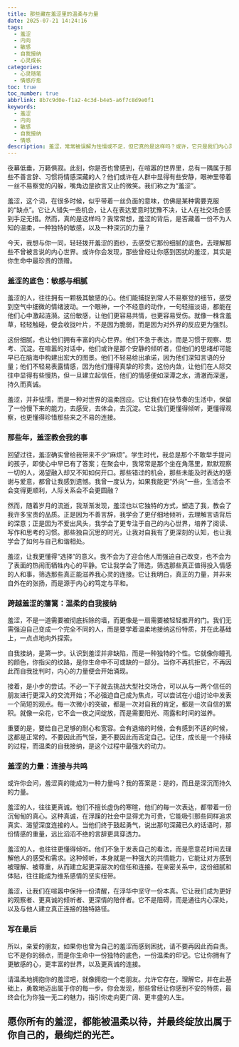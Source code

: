 ```yaml
---
title: 那些藏在羞涩里的温柔与力量
date: 2025-07-21 14:24:16
tags:
  - 羞涩
  - 内向
  - 敏感
  - 自我接纳
  - 心灵成长
categories:
  - 心灵随笔
  - 情感疗愈
toc: true
toc_number: true
abbrlink: 8b7c9d0e-f1a2-4c3d-b4e5-a6f7c8d9e0f1
keywords:
  - 羞涩
  - 内向
  - 敏感
  - 自我接纳
  - 情感
description: 羞涩，常常被误解为怯懦或不足，但它真的是这样吗？或许，它只是我们内心深处那份敏感与温柔的底色。这篇文章，想与你一同探索羞涩背后隐藏的细腻情感、独特视角，以及如何温柔地接纳并转化这份特质，让它成为我们生命中独一无二的力量。
---
```


夜幕低垂，万籁俱寂。此刻，你是否也曾感到，在喧嚣的世界里，总有一隅属于那些不善言辞、习惯将情感深藏的人？他们或许在人群中显得有些安静，眼神里带着一丝不易察觉的闪躲，嘴角边是欲言又止的微笑。我们称之为“羞涩”。

羞涩，这个词，在很多时候，似乎带着一丝负面的意味，仿佛是某种需要克服的“缺点”。它让人错失一些机会，让人在表达爱意时犹豫不决，让人在社交场合感到手足无措。然而，真的是这样吗？我常常想，羞涩的背后，是否藏着一份不为人知的温柔，一种独特的敏感，以及一种深沉的力量？

今天，我想与你一同，轻轻拨开羞涩的面纱，去感受它那份细腻的底色，去理解那些不曾被言说的内心世界。或许你会发现，那些曾经让你感到困扰的羞涩，其实是你生命中最珍贵的馈赠。

### 羞涩的底色：敏感与细腻

羞涩的人，往往拥有一颗极其敏感的心。他们能捕捉到常人不易察觉的细节，感受到空气中细微的情绪波动。一个眼神，一个不经意的动作，一句轻描淡语，都能在他们心中激起涟漪。这份敏感，让他们更容易共情，也更容易受伤。就像一株含羞草，轻轻触碰，便会收拢叶片，不是因为脆弱，而是因为对外界的反应更为强烈。

这份细腻，也让他们拥有丰富的内心世界。他们不急于表达，而是习惯于观察、思考、沉淀。在喧嚣的对话中，他们或许是那个安静的倾听者，但他们的思绪却可能早已在脑海中构建出宏大的图景。他们不轻易给出承诺，因为他们深知言语的分量；他们不轻易表露情感，因为他们懂得真挚的珍贵。这份内敛，让他们在人际交往中显得有些慢热，但一旦建立起信任，他们的情感便如深潭之水，清澈而深邃，持久而真诚。

羞涩，并非怯懦，而是一种对世界的温柔回应。它让我们在快节奏的生活中，保留了一份慢下来的能力，去感受，去体会，去沉淀。它让我们更懂得倾听，更懂得观察，也更懂得珍惜那些来之不易的连接。

### 那些年，羞涩教会我的事

回望过往，羞涩确实曾给我带来不少“麻烦”。学生时代，我总是那个不敢举手提问的孩子，即使心中早已有了答案；在聚会中，我常常是那个坐在角落里，默默观察一切的人，渴望融入却又不知如何开口。那些错过的机会，那些未能及时表达的感谢与爱意，都曾让我感到遗憾。我曾一度认为，如果我能更“外向”一些，生活会不会变得更顺利，人际关系会不会更圆融？

然而，随着岁月的流逝，我渐渐发现，羞涩也以它独特的方式，塑造了我，教会了我许多宝贵的品质。正是因为不善言辞，我学会了更仔细地倾听，去理解言语背后的深意；正是因为不爱出风头，我学会了更专注于自己的内心世界，培养了阅读、写作和思考的习惯。那些独自沉思的时光，让我对自我有了更深刻的认知，也让我学会了如何与自己和谐相处。

羞涩，让我更懂得“选择”的意义。我不会为了迎合他人而强迫自己改变，也不会为了表面的热闹而牺牲内心的平静。它让我学会了筛选，筛选那些真正值得投入情感的人和事，筛选那些真正能滋养我心灵的连接。它让我明白，真正的力量，并非来自外在的张扬，而是源于内心的笃定与平和。

### 跨越羞涩的藩篱：温柔的自我接纳

羞涩，不是一道需要被彻底拆除的墙，而更像是一扇需要被轻轻推开的门。我们无需强迫自己变成一个完全不同的人，而是要学着温柔地接纳这份特质，并在此基础上，一点点地向外探索。

自我接纳，是第一步。认识到羞涩并非缺陷，而是一种独特的个性。它就像你瞳孔的颜色，你指尖的纹路，是你生命中不可或缺的一部分。当你不再抗拒它，不再因此而自我批判时，内心的力量便会开始涌现。

接着，是小步的尝试。不必一下子就去挑战大型社交场合，可以从与一两个信任的朋友进行更深入的交流开始；不必强迫自己成为焦点，可以尝试在小组讨论中发表一个简短的观点。每一次微小的突破，都是一次对自我的肯定，都是一次自信的累积。就像一朵花，它不会一夜之间绽放，而是需要阳光、雨露和时间的滋养。

重要的是，要给自己足够的耐心和宽容。会有退缩的时候，会有感到不适的时候，这都是正常的。不要因此而气馁，更不要因此而否定自己。记住，成长是一个持续的过程，而温柔的自我接纳，是这个过程中最强大的动力。

### 羞涩的力量：连接与共鸣

或许你会问，羞涩真的能成为一种力量吗？我的答案是：是的，而且是深沉而持久的力量。

羞涩的人，往往更真诚。他们不擅长虚伪的寒暄，他们的每一次表达，都带着一份沉甸甸的真心。这种真诚，在浮躁的社会中显得尤为可贵，它能吸引那些同样追求真实、渴望深度连接的人。当他们终于鼓起勇气，说出那句深藏已久的话语时，那份情感的重量，远比滔滔不绝的言辞更具穿透力。

羞涩的人，也往往更懂得倾听。他们不急于发表自己的看法，而是愿意花时间去理解他人的感受和需求。这种倾听，本身就是一种强大的共情能力，它能让对方感到被理解、被尊重，从而建立起更深层次的信任和连接。在亲密关系中，这份细腻和体贴，往往能成为维系感情的坚实纽带。

羞涩，让我们在喧嚣中保持一份清醒，在浮华中坚守一份本真。它让我们成为更好的观察者、更真诚的倾听者、更深情的陪伴者。它不是阻碍，而是通往内心深处，以及与他人建立真正连接的独特路径。

### 写在最后

所以，亲爱的朋友，如果你也曾为自己的羞涩而感到困扰，请不要再因此而自责。它不是你的弱点，而是你生命中一份独特的底色，一份温柔的印记。它让你拥有了更敏感的心，更丰富的世界，以及更真诚的连接。

请温柔地拥抱你的羞涩吧，就像拥抱一个老朋友。允许它存在，理解它，并在此基础上，勇敢地迈出属于你的每一步。你会发现，那些曾经让你感到不安的特质，最终会化为你独一无二的魅力，指引你走向更广阔、更丰盛的人生。

愿你所有的羞涩，都能被温柔以待，并最终绽放出属于你自己的，最绚烂的光芒。
---